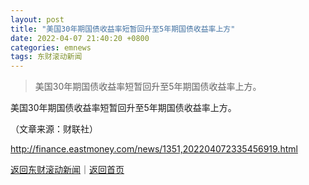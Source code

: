 ```yaml
---
layout: post
title: "美国30年期国债收益率短暂回升至5年期国债收益率上方"
date: 2022-04-07 21:40:20 +0800
categories: emnews
tags: 东财滚动新闻
---
```

> 美国30年期国债收益率短暂回升至5年期国债收益率上方。

<p>美国30年期国债收益率短暂回升至5年期国债收益率上方。 </p><p class="em_media">（文章来源：财联社）</p>

<http://finance.eastmoney.com/news/1351,202204072335456919.html>

[返回东财滚动新闻](//finews.withounder.com/emnews/)｜[返回首页](//finews.withounder.com/)
